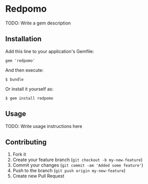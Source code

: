 # Redpomo

TODO: Write a gem description

## Installation

Add this line to your application's Gemfile:

    gem 'redpomo'

And then execute:

    $ bundle

Or install it yourself as:

    $ gem install redpomo

## Usage

TODO: Write usage instructions here

## Contributing

1. Fork it
2. Create your feature branch (`git checkout -b my-new-feature`)
3. Commit your changes (`git commit -am 'Added some feature'`)
4. Push to the branch (`git push origin my-new-feature`)
5. Create new Pull Request
